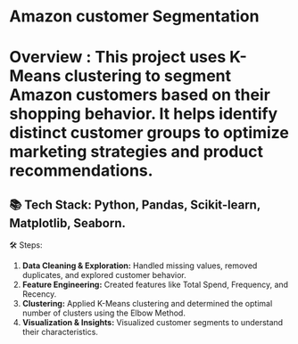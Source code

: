 # Amazon customer Segmentation 

# Overview : This project uses K-Means clustering to segment Amazon customers based on their shopping behavior. It helps identify distinct customer groups to optimize marketing strategies and product recommendations. 
 
## 📚 Tech Stack: Python, Pandas, Scikit-learn, Matplotlib, Seaborn.
  
🛠️ Steps:
1. **Data Cleaning & Exploration:** Handled missing values, removed duplicates, and explored customer behavior.
2. **Feature Engineering:** Created features like Total Spend, Frequency, and Recency.
3. **Clustering:** Applied K-Means clustering and determined the optimal number of clusters using the Elbow Method.
4. **Visualization & Insights:** Visualized customer segments to understand their characteristics.
